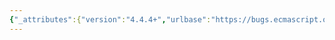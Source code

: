 ```yaml
---
{"_attributes":{"version":"4.4.4+","urlbase":"https://bugs.ecmascript.org/","maintainer":"dherman@mozilla.com"},"bug":{"bug_id":3175,"creation_ts":"2014-08-30 06:26:00 -0700","short_desc":"13.6.4.1 Early Errors: Allow duplicate names in binding pattern for non-lexical declarations","delta_ts":"2014-10-14 15:17:50 -0700","product":"Draft for 6th Edition","component":"technical issue","version":"Rev 27: August 24, 2014 Draft","rep_platform":"All","op_sys":"All","bug_status":"RESOLVED","resolution":"FIXED","priority":"Normal","bug_severity":"normal","everconfirmed":true,"reporter":{"uid":"andrebargull","name":"André Bargull"},"assigned_to":{"uid":"allen","name":"Allen Wirfs-Brock"},"long_desc":[{"commentid":10036,"comment_count":0,"who":{"uid":"andrebargull","name":"André Bargull"},"bug_when":"2014-08-30 06:26:45 -0700","thetext":"13.6.4.1 Static Semantics: Early Errors\n\n\nAllow `for (var {a,a} of [{}]) ;` for consistency with `var {a, a} = {}`? The current early error restriction disallows duplicate names in ForBinding binding patterns even for `var` declarations."},{"commentid":10106,"comment_count":1,"who":{"uid":"allen","name":"Allen Wirfs-Brock"},"bug_when":"2014-09-01 09:36:01 -0700","thetext":"fixed in rev28 editor's draft"},{"commentid":10422,"comment_count":2,"who":{"uid":"allen","name":"Allen Wirfs-Brock"},"bug_when":"2014-10-14 15:17:50 -0700","thetext":"fixed in rev28"}]}}
---
```

